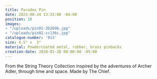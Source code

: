```yaml
---
title: Paradox Pin
date: 2023-08-24 13:33:00 -04:00
position: 10
images:
- "/uploads/pin01-3b269b.jpg"
- "/uploads/pin02-cc136c.jpg"
catalogue-number: '013'
size: 4.5" x  3"
material: Powdercoated metal, rubber, brass pinbacks
creation-date: 2020-01-20 00:00:00 -05:00
---
```


From the String Theory Collection inspired by the adventures of Archer Adler, through time and space. 
Made by The Chief.
